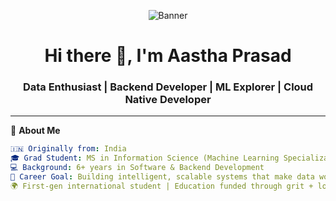 <!-- Banner Image -->
<p align="center">
  <img src="https://github.com/yourusername/yourusername/blob/main/assets/banner.gif" alt="Banner" />
</p>

<h1 align="center">Hi there 👋, I'm Aastha Prasad</h1>
<h3 align="center">Data Enthusiast | Backend Developer | ML Explorer | Cloud Native Developer</h3>

---

🌟 **About Me**
```yaml
🇮🇳 Originally from: India  
🎓 Grad Student: MS in Information Science (Machine Learning Specialization), University of Arizona  
💻 Background: 6+ years in Software & Backend Development  
🚀 Career Goal: Building intelligent, scalable systems that make data work for people  
🌍 First-gen international student | Education funded through grit + loans



